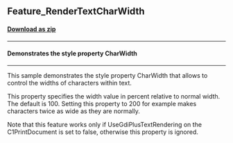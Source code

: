 ## Feature_RenderTextCharWidth
#### [Download as zip](https://grapecity.github.io/DownGit/#/home?url=https://github.com/GrapeCity/ComponentOne-WinForms-Samples/tree/master/Next\PrintDocument\CS\Feature_RenderTextCharWidth)
____
#### Demonstrates the style property CharWidth
____
This sample demonstrates the style property CharWidth that allows to control the widths of characters within text.

This property specifies the width value in percent relative to normal width.
The default is 100. Setting this property to 200 for example makes characters twice as wide as they are normally.

Note that this feature works only if UseGdiPlusTextRendering on the C1PrintDocument is set to false, otherwise this property is ignored.

